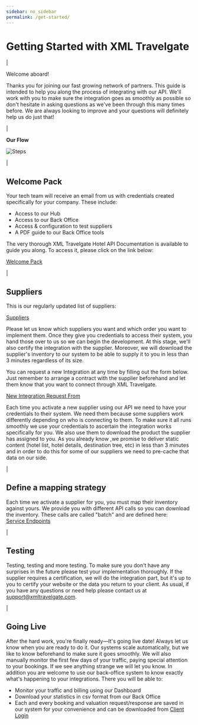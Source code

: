 ```yaml
---
sidebar: no_sidebar
permalink: /get-started/
---
```



# Getting Started with XML Travelgate

|

Welcome aboard!  

Thanks you for joining our fast growing network of partners. This guide is intended to help you along the process of integrating with our API. We'll work with you to make sure the integration goes as smoothly as possible so don't hesitate in asking questions as we've been through this many times before. We are always looking to improve and your questions will definitely help us do just that!

|

 **Our Flow**

![Steps](/articles-pub/start/images-start/steps.png)

|

Welcome Pack
------------  

Your tech team will receive an email from us with credentials created specifically for your company. These include:


* Access to our Hub
* Access to our Back Office
* Access & configuration to test suppliers
* A PDF guide to our Back Office tools


The very thorough  XML Travelgate Hotel API Documentation is available to guide you along. To access it, please
click on the link below:  

[Welcome Pack](http://tech.xmltravelgate.com/docs/index/)

|

Suppliers
---------

This is our regularly updated list of suppliers:

[Suppliers](https://goo.gl/cjqAGK)

Please let us know which suppliers you want and which order you want to implement them. Once they give you credentials to access their system, you hand those over to us so we can begin the development. At this stage, we'll also certify the integration with the supplier. Moreover, we will download the supplier's inventory to our system to be able to supply it to you in less than 3 minutes regardless of its size.


You can request a new Integration at any time by filling out the form below. Just remember to arrange a contract with
the supplier beforehand and let them know that you want to connect through XML Travelgate.


[New Integration Request From](http://goo.gl/forms/BshZCmY8NGy65TfG2)


Each time you activate a new supplier using our API we need to have your credentials to their system. We need them because some suppliers work differently depending on who is connecting to them. To make sure it all runs smoothly we use your credentials to ascertain the integration works specifically for you.
We also use them to download the product the supplier has assigned to you. As you already know ,we promise to deliver static content (hotel list, hotel details, destination tree, etc) in less than 3 minutes and in order to do this for some of our suppliers we need to pre-cache that data on our side.

| 

Define a mapping strategy
-------------------------

Each time we activate a supplier for you, you must map their inventory against yours. We provide you with different
API calls so you can download the inventory. These calls are called "batch" and are defined here:  
[Service Endpoints](http://tech.xmltravelgate.com/docs/service-endpoints/)

|

Testing
-------

Testing, testing and more testing. To make sure you don't have any surprises in the future please test your implementation thoroughly. If the supplier requires a certification, we will do the integration part, but it's up to you to certify your website or the data you return to your client. As usual, if you have any questions or need help please
contact us at <support@xmltravelgate.com>.

|

Going Live
----------

After the hard work, you're finally ready—It's going live date!
Always let us know when you are ready to do it. Our systems scale automatically, but we like to know beforehand to make sure it goes smoothly. We will also manually monitor the first few days of your traffic, paying special attention to your bookings. If we see anything strange we will let you know.
In addition you are welcome to use our back-office system to know exactly what's happening to your integrations. There you will be able to:

* Monitor your traffic and billing using our Dashboard
* Download your statistics in csv format from our Back Office
* Each and every booking and valuation request/response are saved in our system for your convenience and can be downloaded from [Client Login](http://www.xmltravelgate.com/Back/Message/Index)